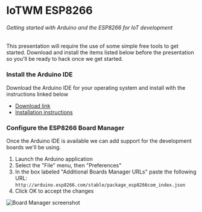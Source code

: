 # IoTWM ESP8266
###### Getting started with Arduino and the ESP8266 for IoT development

This presentation will require the use of some simple free tools to get started.  Download and install the items listed below before the presentation so you'll be ready to hack once we get started.

### Install the Arduino IDE
Download the Arduino IDE for your operating system and install with the instructions linked below

- [Download link](http://www.arduino.cc/en/main/software)
- [Installation instructions](http://www.arduino.cc/en/Guide/HomePage)

### Configure the ESP8266 Board Manager
Once the Arduino IDE is available we can add support for the development boards we'll be using.

1. Launch the Arduino application
2. Select the "File" menu, then "Preferences"
3. In the box labeled "Additional Boards Manager URLs" paste the following URL: `http://arduino.esp8266.com/stable/package_esp8266com_index.json`
4. Click OK to accept the changes

![Board Manager screenshot](https://i.imgur.com/cvi7Hbl.png)

